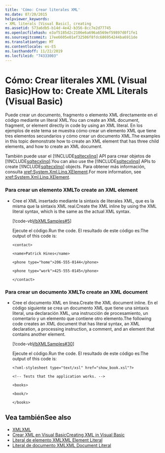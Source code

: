 ```yaml
---
title: 'Cómo: Crear literales XML'
ms.date: 07/20/2015
helpviewer_keywords:
- XML literals [Visual Basic], creating
ms.assetid: 573a6db5-b14d-4e42-b356-8cc7e2d77745
ms.openlocfilehash: e3af5185d2c2106e6a696a6569ef59897d0f1fe1
ms.sourcegitcommit: 17ee6605e01ef32506f8fdc686954244ba6911de
ms.translationtype: MT
ms.contentlocale: es-ES
ms.lasthandoff: 11/22/2019
ms.locfileid: "74333003"
---
```

# <a name="how-to-create-xml-literals-visual-basic"></a><span data-ttu-id="1414f-102">Cómo: Crear literales XML (Visual Basic)</span><span class="sxs-lookup"><span data-stu-id="1414f-102">How to: Create XML Literals (Visual Basic)</span></span>
<span data-ttu-id="1414f-103">Puede crear un documento, fragmento o elemento XML directamente en el código mediante un literal XML.</span><span class="sxs-lookup"><span data-stu-id="1414f-103">You can create an XML document, fragment, or element directly in code by using an XML literal.</span></span> <span data-ttu-id="1414f-104">En los ejemplos de este tema se muestra cómo crear un elemento XML que tiene tres elementos secundarios y cómo crear un documento XML.</span><span class="sxs-lookup"><span data-stu-id="1414f-104">The examples in this topic demonstrate how to create an XML element that has three child elements, and how to create an XML document.</span></span>  
  
 <span data-ttu-id="1414f-105">También puede usar el [!INCLUDE[sqltecxlinq](~/includes/sqltecxlinq-md.md)] API para crear objetos de [!INCLUDE[sqltecxlinq](~/includes/sqltecxlinq-md.md)].</span><span class="sxs-lookup"><span data-stu-id="1414f-105">You can also use the [!INCLUDE[sqltecxlinq](~/includes/sqltecxlinq-md.md)] APIs to create [!INCLUDE[sqltecxlinq](~/includes/sqltecxlinq-md.md)] objects.</span></span> <span data-ttu-id="1414f-106">Para obtener más información, consulta <xref:System.Xml.Linq.XElement>.</span><span class="sxs-lookup"><span data-stu-id="1414f-106">For more information, see <xref:System.Xml.Linq.XElement>.</span></span>  
  
### <a name="to-create-an-xml-element"></a><span data-ttu-id="1414f-107">Para crear un elemento XML</span><span class="sxs-lookup"><span data-stu-id="1414f-107">To create an XML element</span></span>  
  
- <span data-ttu-id="1414f-108">Cree el XML insertado mediante la sintaxis de literales XML, que es la misma que la sintaxis XML real.</span><span class="sxs-lookup"><span data-stu-id="1414f-108">Create the XML inline by using the XML literal syntax, which is the same as the actual XML syntax.</span></span>  
  
     [!code-vb[VbXMLSamples#5](~/samples/snippets/visualbasic/VS_Snippets_VBCSharp/VbXMLSamples/VB/XMLSamples2.vb#5)]  
  
     <span data-ttu-id="1414f-109">Ejecute el código.</span><span class="sxs-lookup"><span data-stu-id="1414f-109">Run the code.</span></span> <span data-ttu-id="1414f-110">El resultado de este código es:</span><span class="sxs-lookup"><span data-stu-id="1414f-110">The output of this code is:</span></span>  
  
     `<contact>`  
  
     `<name>Patrick Hines</name>`  
  
     `<phone type="home">206-555-0144</phone>`  
  
     `<phone type="work">425-555-0145</phone>`  
  
     `</contact>`  
  
### <a name="to-create-an-xml-document"></a><span data-ttu-id="1414f-111">Para crear un documento XML</span><span class="sxs-lookup"><span data-stu-id="1414f-111">To create an XML document</span></span>  
  
- <span data-ttu-id="1414f-112">Cree el documento XML en línea.</span><span class="sxs-lookup"><span data-stu-id="1414f-112">Create the XML document inline.</span></span> <span data-ttu-id="1414f-113">En el código siguiente se crea un documento XML que tiene una sintaxis literal, una declaración XML, una instrucción de procesamiento, un comentario y un elemento que contiene otro elemento.</span><span class="sxs-lookup"><span data-stu-id="1414f-113">The following code creates an XML document that has literal syntax, an XML declaration, a processing instruction, a comment, and an element that contains another element.</span></span>  
  
     [!code-vb[VbXMLSamples#30](~/samples/snippets/visualbasic/VS_Snippets_VBCSharp/VbXMLSamples/VB/XMLSamples13.vb#30)]  
  
     <span data-ttu-id="1414f-114">Ejecute el código.</span><span class="sxs-lookup"><span data-stu-id="1414f-114">Run the code.</span></span> <span data-ttu-id="1414f-115">El resultado de este código es:</span><span class="sxs-lookup"><span data-stu-id="1414f-115">The output of this code is:</span></span>  
  
     `<?xml-stylesheet type="text/xsl" href="show_book.xsl"?>`  
  
     `<!-- Tests that the application works. -->`  
  
     `<books>`  
  
     `<book/>`  
  
     `</books>`  
  
## <a name="see-also"></a><span data-ttu-id="1414f-116">Vea también</span><span class="sxs-lookup"><span data-stu-id="1414f-116">See also</span></span>

- [<span data-ttu-id="1414f-117">XML</span><span class="sxs-lookup"><span data-stu-id="1414f-117">XML</span></span>](../../../../visual-basic/programming-guide/language-features/xml/index.md)
- [<span data-ttu-id="1414f-118">Crear XML en Visual Basic</span><span class="sxs-lookup"><span data-stu-id="1414f-118">Creating XML in Visual Basic</span></span>](../../../../visual-basic/programming-guide/language-features/xml/creating-xml.md)
- [<span data-ttu-id="1414f-119">Literal de elemento XML</span><span class="sxs-lookup"><span data-stu-id="1414f-119">XML Element Literal</span></span>](../../../../visual-basic/language-reference/xml-literals/xml-element-literal.md)
- [<span data-ttu-id="1414f-120">Literal de documento XML</span><span class="sxs-lookup"><span data-stu-id="1414f-120">XML Document Literal</span></span>](../../../../visual-basic/language-reference/xml-literals/xml-document-literal.md)
